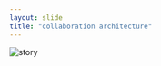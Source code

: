 ```yaml
---
layout: slide
title: "collaboration architecture"
---
```


![story](http://swcarpentry.github.io/git-novice/fig/github-collaboration.svg)
